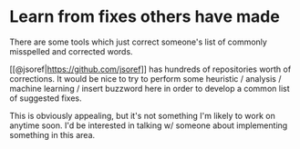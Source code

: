 # Learn from fixes others have made

There are some tools which just correct someone's list of commonly misspelled and corrected words.

[[@jsoref|https://github.com/jsoref]] has hundreds of repositories worth of corrections. It would be nice to try to perform some heuristic / analysis / machine learning / insert buzzword here in order to develop a common list of suggested fixes.

This is obviously appealing, but it's not something I'm likely to work on anytime soon. I'd be interested in talking w/ someone about implementing something in this area.